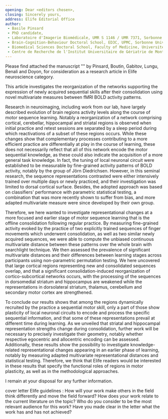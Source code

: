 ```yaml
---
opening: Dear <editors chosen>,
closing: Sincerely yours,
address: Elife Editorial Office
author:
 - Basile Pinsard
 - PhD candidate,
 - Laboratoire d'Imagerie Biomédicale, UMR S 1146 / UMR 7371, Sorbonne Universités, UPMC, INSERM, CNRS
 - Brain-Cognition-Behaviour Doctoral School, ED3C, UPMC, Sorbonne Universités
 - Biomedical Sciences Doctoral School, Faculty of Medicine, Université de Montréal
 - Centre de Recherche de l'Institut Universitaire de Gériatrie de Montréal
---
```

 
Please find attached the manuscript "<place final title here>" by Pinsard, Boutin, Gabitov, Lungu, Benali and Doyon, for consideration as a research article in Elife neuroscience category.

This article investigates the reorganization of the networks supporting the expression of newly acquired sequential skills after their consolidation using novel multivariate measures between fMRI BOLD activity patterns.

Research in neuroimaging, including work from our lab, have largely described evolution of brain regions activity levels along the course of motor sequence learning.
Notably a reorganization of a network comprising cortical, cerebellar, hippocampal and striatal regions is observed when initial practice and retest sessions are separated by a sleep period during which reactivations of a subset of these regions occurs.
While these changes show that complementary processes contributing to a more efficient practice are differentially at play in the course of learning, these does not necessarily reflect that all of this network encode the motor sequential knowledge, as these could also indicate the acquisition of a more general task knowledge.
In fact, the tuning of local neuronal circuit were established to be measurable by fine-grained activity patterns of BOLD activity, notably by the group of Jörn Diedrichsen.
However, in this seminal research, the sequence representations contrasted were either intensively trained over multiple days or newly practiced, and their investigation was limited to dorsal cortical surface.
Besides, the adopted approach was based on classifiers' performance with parametric statistical testing, a combination that was more recently shown to suffer from bias, and more adapted multivariate measure were since developed by their own group.

Therefore, we here wanted to investigate representational changes at a more focused and earlier stage of motor sequence learning that is the offline consolidation following regular practice.
By measuring fine-grained activity evoked by the practice of two explicitly trained sequences of finger movements which underwent consolidation, as well as two similar newly acquired sequences, we were able to compute the unbiased continuous multivariate distance between these patterns over the whole brain with searchlight technique.
We then assessed the prevalence of significant multivariate distances and their differences between learning stages across participants using non-parametric permutation testing.
We here uncovered that large cortical regions representing new and consolidated sequences overlap, and that a significant consolidation-induced reorganization of cortico-subcortical networks occurs, with the processing of the sequences in dorsomedial striatum and hippocampus are weakened while the representations in dorsolateral striatum, thalamus, cerebellum and secondary motor cortex are strengthened.

To conclude our results shows that among the regions dynamically recruited by the practice a sequential motor skill, only a part of those show plasticity of local neuronal circuits to encode and process the specific sequential information, and that some of these representations prevail at different time during learning.
As we unveiled that striatal and hippocampal representation strengths change during consolidation, further work will be necessary to precisely investigate their geometry, notably whether respective egocentric and allocentric encoding can be assessed.
Additionally, these results show the possibility to investigate knowledge-related representational changes appearing in an earlier phase of learning, notably by measuring adapted multivariate representational distances and statistical testing.
Therefore, we think that Elife readers would be interested in these results that specify the functional roles of regions in motor plasticity, as well as in the methodological approaches.

I remain at your disposal for any further information.

cover letter Elife guidelines :
How will your work make others in the field think differently and move the field forward?
How does your work relate to the current literature on the topic?
Who do you consider to be the most relevant audience for this work?
Have you made clear in the letter what the work has and has not achieved?

